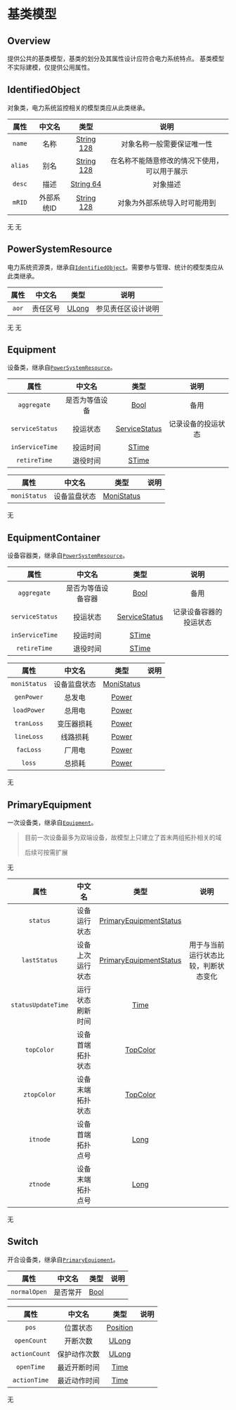 # 基类模型

## Overview

提供公共的基类模型，基类的划分及其属性设计应符合电力系统特点。
基类模型不实际建模，仅提供公用属性。


## IdentifiedObject

对象类，电力系统监控相关的模型类应从此类继承。

<tabs>
    <tab title="维护分区">

| **属性**  | **中文名** |                   **类型**                    |         **说明**         |
|:-------:|:-------:|:-------------------------------------------:|:----------------------:|
| `name`  |   名称    | [String 128](Base-Attribute-Type.md#string) |     对象名称一般需要保证唯一性      |
| `alias` |   别名    | [String 128](Base-Attribute-Type.md#string) | 在名称不能随意修改的情况下使用，可以用于展示 |
| `desc`  |   描述    | [String 64](Base-Attribute-Type.md#string)  |          对象描述          |
| `mRID`  | 外部系统ID  | [String 128](Base-Attribute-Type.md#string) |     对象为外部系统导入时可能用到     |

</tab>
<tab title="同步分区">
无
</tab>
<tab title="索引分区">
无
</tab>

</tabs>

## PowerSystemResource

电力系统资源类，继承自[`IdentifiedObject`](#identifiedobject)。需要参与管理、统计的模型类应从此类继承。


<tabs>
    <tab title="维护分区">

| **属性** | **中文名** |                **类型**                 |  **说明**   |
|:------:|:-------:|:-------------------------------------:|:---------:|
| `aor`  |  责任区号   | [ULong](Base-Attribute-Type.md#ulong) | 参见责任区设计说明 |

</tab>
<tab title="同步分区">
无
</tab>
<tab title="索引分区">
无
</tab>

</tabs>

## Equipment

设备类，继承自[`PowerSystemResource`](#powersystemresource)。

<tabs>
    <tab title="维护分区">

|     **属性**      | **中文名** |                   **类型**                    |  **说明**   |
|:---------------:|:-------:|:-------------------------------------------:|:---------:|
|   `aggregate`   | 是否为等值设备 |     [Bool](Base-Attribute-Type.md#bool)     |    备用     |
| `serviceStatus` |  投运状态   | [ServiceStatus](Enum-Type.md#servicestatus) | 记录设备的投运状态 |
| `inServiceTime` |  投运时间   |    [STime](Base-Attribute-Type.md#stime)    |           |
|  `retireTime`   |  退役时间   |    [STime](Base-Attribute-Type.md#stime)    |           |

</tab>
<tab title="同步分区">

|    **属性**    | **中文名** |                      **类型**                       | **说明** |
|:------------:|:-------:|:-------------------------------------------------:|:------:|
| `moniStatus` | 设备监盘状态  | [MoniStatus](Self-defined-Bit-Type.md#monistatus) |        |

</tab>
<tab title="索引分区">
无
</tab>

</tabs>

## EquipmentContainer

设备容器类，继承自[`PowerSystemResource`](#powersystemresource)。

<tabs>
    <tab title="维护分区">

|     **属性**      |  **中文名**  |                   **类型**                    |   **说明**    |
|:---------------:|:---------:|:-------------------------------------------:|:-----------:|
|   `aggregate`   | 是否为等值设备容器 |     [Bool](Base-Attribute-Type.md#bool)     |     备用      |
| `serviceStatus` |   投运状态    | [ServiceStatus](Enum-Type.md#servicestatus) | 记录设备容器的投运状态 |
| `inServiceTime` |   投运时间    |    [STime](Base-Attribute-Type.md#stime)    |             |
|  `retireTime`   |   退役时间    |    [STime](Base-Attribute-Type.md#stime)    |             |

</tab>
<tab title="同步分区">

|    **属性**    | **中文名** |                      **类型**                       | **说明** |
|:------------:|:-------:|:-------------------------------------------------:|:------:|
| `moniStatus` | 设备监盘状态  | [MoniStatus](Self-defined-Bit-Type.md#monistatus) |        |
|  `genPower`  |   总发电   |    [Power](Self-defined-Struct-Type.md#power)     |        |
| `loadPower`  |   总用电   |    [Power](Self-defined-Struct-Type.md#power)     |        |
|  `tranLoss`  |  变压器损耗  |    [Power](Self-defined-Struct-Type.md#power)     |        |
|  `lineLoss`  |  线路损耗   |    [Power](Self-defined-Struct-Type.md#power)     |        |
|  `facLoss`   |   厂用电   |    [Power](Self-defined-Struct-Type.md#power)     |        |
|    `loss`    |   总损耗   |    [Power](Self-defined-Struct-Type.md#power)     |        |

</tab>
<tab title="索引分区">
无
</tab>

</tabs>

## PrimaryEquipment

一次设备类，继承自[`Equipment`](#equipment)。

> 目前一次设备最多为双端设备，故模型上只建立了首末两组拓扑相关的域
>
> 后续可按需扩展

<tabs>
    <tab title="维护分区">
无
</tab>
<tab title="同步分区">

|       **属性**       | **中文名**  |                                  **类型**                                   |       **说明**       |
|:------------------:|:--------:|:-------------------------------------------------------------------------:|:------------------:|
|      `status`      |  设备运行状态  | [PrimaryEquipmentStatus](Self-defined-Bit-Type.md#primaryequipmentstatus) |                    |
|    `lastStatus`    | 设备上次运行状态 | [PrimaryEquipmentStatus](Self-defined-Bit-Type.md#primaryequipmentstatus) | 用于与当前运行状态比较，判断状态变化 |
| `statusUpdateTime` | 运行状态刷新时间 |                    [Time](Base-Attribute-Type.md#time)                    |                    |
|     `topColor`     | 设备首端拓扑状态 |               [TopColor](Self-defined-Bit-Type.md#topcolor)               |                    |
|    `ztopColor`     | 设备末端拓扑状态 |               [TopColor](Self-defined-Bit-Type.md#topcolor)               |                    |
|      `itnode`      | 设备首端拓扑点号 |                    [Long](Base-Attribute-Type.md#long)                    |                    |
|      `ztnode`      | 设备末端拓扑点号 |                    [Long](Base-Attribute-Type.md#long)                    |                    |

</tab>
<tab title="索引分区">
无
</tab>

</tabs>

## Switch

开合设备类，继承自[`PrimaryEquipment`](#primaryequipment)。

<tabs>
    <tab title="维护分区">

|    **属性**    | **中文名** |               **类型**                | **说明** |
|:------------:|:-------:|:-----------------------------------:|:------:|
| `normalOpen` |  是否常开   | [Bool](Base-Attribute-Type.md#bool) |        |

</tab>
<tab title="同步分区">

|    **属性**     | **中文名** |                    **类型**                     | **说明** |
|:-------------:|:-------:|:---------------------------------------------:|:------:|
|     `pos`     |  位置状态   | [Position](Self-defined-Bit-Type.md#position) |        |
|  `openCount`  |  开断次数   |     [ULong](Base-Attribute-Type.md#ulong)     |        |
| `actionCount` | 保护动作次数  |     [ULong](Base-Attribute-Type.md#ulong)     |        |
|  `openTime`   | 最近开断时间  |      [Time](Base-Attribute-Type.md#time)      |        |
| `actionTime`  | 最近动作时间  |      [Time](Base-Attribute-Type.md#time)      |        |

</tab>
<tab title="索引分区">
无
</tab>

</tabs>